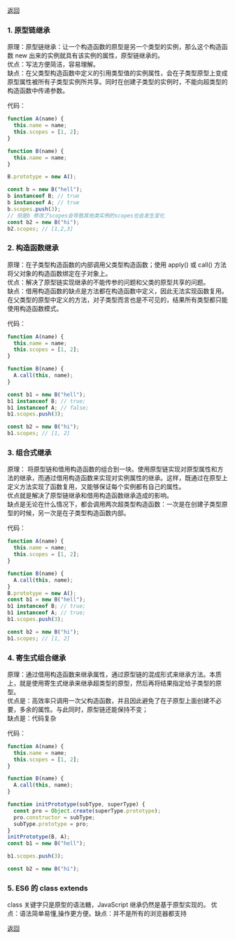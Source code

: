 [返回](./js.md)

### 1. 原型链继承

原理：原型链继承：让一个构造函数的原型是另一个类型的实例，那么这个构造函数 new 出来的实例就具有该实例的属性，原型链继承的。\
优点：写法方便简洁，容易理解。\
缺点：在父类型构造函数中定义的引用类型值的实例属性，会在子类型原型上变成原型属性被所有子类型实例所共享。同时在创建子类型的实例时，不能向超类型的构造函数中传递参数。

代码：

```javascript
function A(name) {
  this.name = name;
  this.scopes = [1, 2];
}

function B(name) {
  this.name = name;
}

B.prototype = new A();

const b = new B("hell");
b instanceof B; // true
b instanceof A; // true
b.scopes.push(3);
// 但是b 修改了scopes会导致其他类实例的scopes也会发生变化
const b2 = new B("hi");
b2.scopes; // [1,2,3]
```

### 2. 构造函数继承

原理：在子类型构造函数的内部调用父类型构造函数；使用 apply() 或 call() 方法将父对象的构造函数绑定在子对象上。\
优点：解决了原型链实现继承的不能传参的问题和父类的原型共享的问题。\
缺点：借用构造函数的缺点是方法都在构造函数中定义，因此无法实现函数复用。在父类型的原型中定义的方法，对子类型而言也是不可见的，结果所有类型都只能使用构造函数模式。

代码：

```javascript
function A(name) {
  this.name = name;
  this.scopes = [1, 2];
}

function B(name) {
  A.call(this, name);
}

const b1 = new B("hell");
b1 instanceof B; // true;
b1 instanceof A; // false;
b1.scopes.push(3);

const b2 = new B("hi");
b1.scopes; // [1, 2]
```

### 3. 组合式继承

原理： 将原型链和借用构造函数的组合到一块。使用原型链实现对原型属性和方法的继承，而通过借用构造函数来实现对实例属性的继承。这样，既通过在原型上定义方法实现了函数复用，又能够保证每个实例都有自己的属性。\
优点就是解决了原型链继承和借用构造函数继承造成的影响。\
缺点是无论在什么情况下，都会调用两次超类型构造函数：一次是在创建子类型原型的时候，另一次是在子类型构造函数内部。

代码：

```javascript
function A(name) {
  this.name = name;
  this.scopes = [1, 2];
}

function B(name) {
  A.call(this, name);
}
B.prototype = new A();
const b1 = new B("hell");
b1 instanceof B; // true;
b1 instanceof A; // true;
b1.scopes.push(3);

const b2 = new B("hi");
b1.scopes; // [1, 2]
```

### 4. 寄生式组合继承

原理：通过借用构造函数来继承属性，通过原型链的混成形式来继承方法。本质上，就是使用寄生式继承来继承超类型的原型，然后再将结果指定给子类型的原型。\
优点是：高效率只调用一次父构造函数，并且因此避免了在子原型上面创建不必要，多余的属性。与此同时，原型链还能保持不变；\
缺点是：代码复杂

代码：

```javascript
function A(name) {
  this.name = name;
  this.scopes = [1, 2];
}

function B(name) {
  A.call(this, name);
}

function initPrototype(subType, superType) {
  const pro = Object.create(superType.prototype);
  pro.constructor = subType;
  subType.prototype = pro;
}
initPrototype(B, A);
const b1 = new B("hell");

b1.scopes.push(3);

const b2 = new B("hi");
```

### 5. ES6 的 class extends

class 关键字只是原型的语法糖，JavaScript 继承仍然是基于原型实现的。 优点：语法简单易懂,操作更方便。缺点：并不是所有的浏览器都支持

[返回](./js.md)
